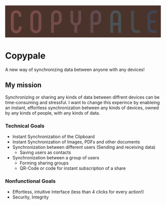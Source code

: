 ![Logo](/assets/images/logo.png)
# Copypale
A new way of synchronizing data between anyone with any devices!

## My mission
Synchronizing or sharing any kinds of data between diffrent devices can 
be time-consuming and stressful. I want to change this experince by enableing 
an instant, effortless synchronization between any kinds of devices, owned by any kinds of people, with any kinds of data.

### Technical Goals
- Instant Synchronization of the Clipboard
- Instant Synchronization of Images, PDFs and other documents
- Synchronization between different users (Sending and receiving data)
  * Saving users as contacts
- Synchronization between a group of users
  * Forming sharing groups 
  * QR-Code or code for instant subscription of a share

### Nonfunctional Goals
- Effortless, intuitive Interface (less than 4 clicks for every action!)
- Security, Integrity

